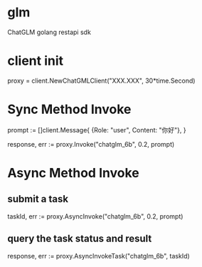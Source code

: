 # glm
ChatGLM golang restapi sdk

# client init
proxy = client.NewChatGMLClient("XXX.XXX", 30*time.Second)

# Sync Method Invoke
prompt := []client.Message{
		{Role: "user", Content: "你好"},
}

response, err := proxy.Invoke("chatglm_6b", 0.2, prompt)

# Async Method Invoke

## submit a task
taskId, err := proxy.AsyncInvoke("chatglm_6b", 0.2, prompt)

## query the task status and result
response, err := proxy.AsyncInvokeTask("chatglm_6b", taskId)
